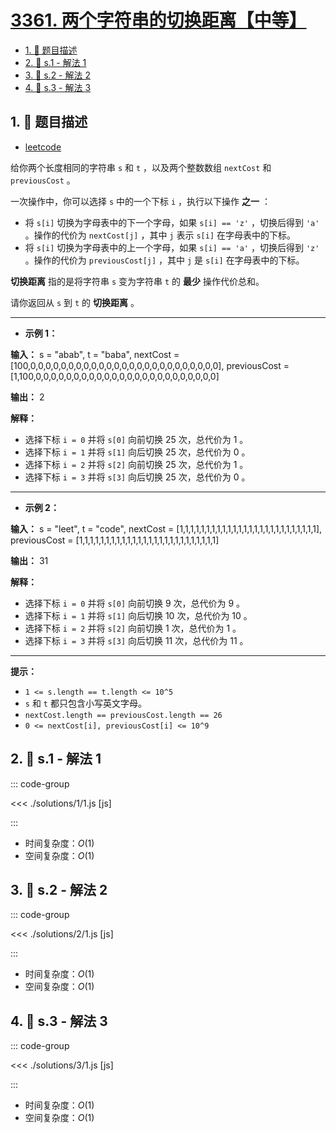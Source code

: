 # [3361. 两个字符串的切换距离【中等】](https://github.com/tnotesjs/TNotes.leetcode/tree/main/notes/3361.%20%E4%B8%A4%E4%B8%AA%E5%AD%97%E7%AC%A6%E4%B8%B2%E7%9A%84%E5%88%87%E6%8D%A2%E8%B7%9D%E7%A6%BB%E3%80%90%E4%B8%AD%E7%AD%89%E3%80%91)

<!-- region:toc -->

- [1. 📝 题目描述](#1--题目描述)
- [2. 🎯 s.1 - 解法 1](#2--s1---解法-1)
- [3. 🎯 s.2 - 解法 2](#3--s2---解法-2)
- [4. 🎯 s.3 - 解法 3](#4--s3---解法-3)

<!-- endregion:toc -->

## 1. 📝 题目描述

- [leetcode](https://leetcode.cn/problems/shift-distance-between-two-strings/)

给你两个长度相同的字符串 `s` 和 `t` ，以及两个整数数组 `nextCost` 和 `previousCost` 。

一次操作中，你可以选择 `s` 中的一个下标 `i` ，执行以下操作 **之一** ：

- 将 `s[i]` 切换为字母表中的下一个字母，如果 `s[i] == 'z'` ，切换后得到 `'a'` 。操作的代价为 `nextCost[j]` ，其中 `j` 表示 `s[i]` 在字母表中的下标。
- 将 `s[i]` 切换为字母表中的上一个字母，如果 `s[i] == 'a'` ，切换后得到 `'z'` 。操作的代价为 `previousCost[j]` ，其中 `j` 是 `s[i]` 在字母表中的下标。

**切换距离** 指的是将字符串 `s` 变为字符串 `t` 的 **最少** 操作代价总和。

请你返回从 `s` 到 `t` 的 **切换距离** 。

---

- **示例 1：**

**输入：** s = "abab", t = "baba", nextCost = [100,0,0,0,0,0,0,0,0,0,0,0,0,0,0,0,0,0,0,0,0,0,0,0,0,0], previousCost = [1,100,0,0,0,0,0,0,0,0,0,0,0,0,0,0,0,0,0,0,0,0,0,0,0,0]

**输出：** 2

**解释：**

- 选择下标 `i = 0` 并将 `s[0]` 向前切换 25 次，总代价为 1 。
- 选择下标 `i = 1` 并将 `s[1]` 向后切换 25 次，总代价为 0 。
- 选择下标 `i = 2` 并将 `s[2]` 向前切换 25 次，总代价为 1 。
- 选择下标 `i = 3` 并将 `s[3]` 向后切换 25 次，总代价为 0 。

---

- **示例 2：**

**输入：** s = "leet", t = "code", nextCost = [1,1,1,1,1,1,1,1,1,1,1,1,1,1,1,1,1,1,1,1,1,1,1,1,1,1], previousCost = [1,1,1,1,1,1,1,1,1,1,1,1,1,1,1,1,1,1,1,1,1,1,1,1,1,1]

**输出：** 31

**解释：**

- 选择下标 `i = 0` 并将 `s[0]` 向前切换 9 次，总代价为 9 。
- 选择下标 `i = 1` 并将 `s[1]` 向后切换 10 次，总代价为 10 。
- 选择下标 `i = 2` 并将 `s[2]` 向前切换 1 次，总代价为 1 。
- 选择下标 `i = 3` 并将 `s[3]` 向后切换 11 次，总代价为 11 。

---

**提示：**

- `1 <= s.length == t.length <= 10^5`
- `s` 和 `t` 都只包含小写英文字母。
- `nextCost.length == previousCost.length == 26`
- `0 <= nextCost[i], previousCost[i] <= 10^9`

## 2. 🎯 s.1 - 解法 1

::: code-group

<<< ./solutions/1/1.js [js]

:::

- 时间复杂度：$O(1)$
- 空间复杂度：$O(1)$

## 3. 🎯 s.2 - 解法 2

::: code-group

<<< ./solutions/2/1.js [js]

:::

- 时间复杂度：$O(1)$
- 空间复杂度：$O(1)$

## 4. 🎯 s.3 - 解法 3

::: code-group

<<< ./solutions/3/1.js [js]

:::

- 时间复杂度：$O(1)$
- 空间复杂度：$O(1)$
